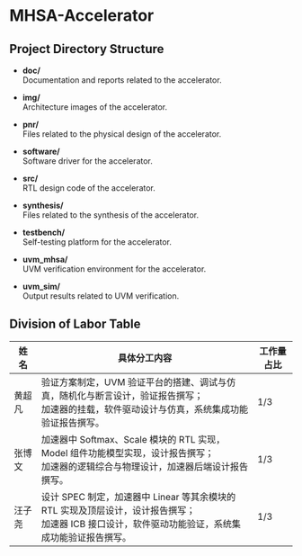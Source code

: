 # MHSA-Accelerator

## Project Directory Structure

- **doc/**  
  Documentation and reports related to the accelerator.

- **img/**  
  Architecture images of the accelerator.
  
- **pnr/**  
  Files related to the physical design of the accelerator.

- **software/**  
  Software driver for the accelerator.

- **src/**  
  RTL design code of the accelerator.

- **synthesis/**  
  Files related to the synthesis of the accelerator.

- **testbench/**  
  Self-testing platform for the accelerator.

- **uvm_mhsa/**  
  UVM verification environment for the accelerator.

- **uvm_sim/**  
  Output results related to UVM verification.


## Division of Labor Table

| 姓  名 | 具体分工内容 | 工作量占比 |
|--------|--------------|-------------|
| 黄超凡 | 验证方案制定，UVM 验证平台的搭建、调试与仿真，随机化与断言设计，验证报告撰写；<br>加速器的挂载，软件驱动设计与仿真，系统集成功能验证报告撰写。 | 1/3 |
| 张博文 | 加速器中 Softmax、Scale 模块的 RTL 实现，Model 组件功能模型实现，设计报告撰写；<br>加速器的逻辑综合与物理设计，加速器后端设计报告撰写。 | 1/3 |
| 汪子尧 | 设计 SPEC 制定，加速器中 Linear 等其余模块的 RTL 实现及顶层设计，设计报告撰写；<br>加速器 ICB 接口设计，软件驱动功能验证，系统集成功能验证报告撰写。 | 1/3 |

